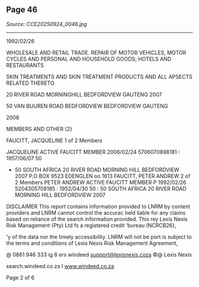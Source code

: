 ## Page 46

*Source: CCE20250924_0046.jpg*

---

1992/02/26

WHOLESALE AND RETAIL TRADE. REPAIR OF MOTOR VEHICLES, MOTOR CYCLES AND
PERSONAL AND HOUSEHOLD GOODS; HOTELS AND RESTAURANTS

SKIN TREATMENTS AND SKIN TREATMENT PRODUCTS AND ALL APSECTS RELATED
THERETO

20 RIVER ROAD
MORNINGHILL
BEDFORDVIEW
GAUTENG
2007

50 VAN BUUREN ROAD
BEDFORDVIEW
BEDFORDVIEW
GAUTENG

2008

MEMBERS AND OTHER (2}

FAUCITT, JACQUELINE 1 of 2 Members

JACQUELINE ACTIVE
FAUCITT MEMBER
2006/02/24
5706070898181 :
1957/06/07 50
- 50
SOUTH AFRICA
20 RIVER ROAD
MORNING HILL
BEDFORDVIEW
2007
P.O BOX 9523
EDENGLEN
oo 1613
FAUCITT, PETER ANDREW 2 of 2 Members
PETER ANDREW ACTIVE
FAUCITT MEMBER
P 1992/02/26
5204305708185 :
1952/04/30 50
: 50
SOUTH AFRICA
20 RIVER ROAD
MORNING HILL
BEDFORDVIEW
2007

DISCLAIMER
This report contains information provided to LNRM by content providers and LNRM cannot control the accurac
held liable for any claims based on reliance of the search information provided. This rey
Lexis Nexis Risk Management {Pty) Ltd fs a registered credit ‘bureau (NCRCB26},

'y of the data nor the timely accessibility. LNRM will not be
port is subject to the terms and conditions of Lexis Nexis Risk Management Agreement,

@ 0861 946 333
ig 8 ers windeed support@lexisnexis.coza
©@ Lexis Nexis

search.windeed.co.za I www.windeed.co.za

Page 2 of 6